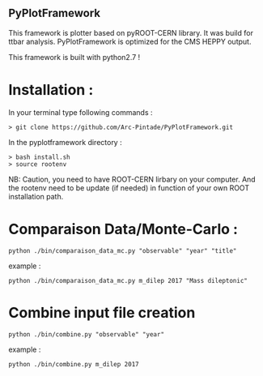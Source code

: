 
##   PyPlotFramework

This framework is plotter based on pyROOT-CERN library. It was build for ttbar analysis.
PyPlotFramework is optimized for the CMS HEPPY output.

This framework is built with python2.7 !

# Installation :

In your terminal type following commands : 

    > git clone https://github.com/Arc-Pintade/PyPlotFramework.git

In the pyplotframework directory :

    > bash install.sh
    > source rootenv

NB: Caution, you need to have ROOT-CERN lirbary on your computer. And the rootenv 
need to be update (if needed) in function of your own ROOT installation path.




# Comparaison Data/Monte-Carlo : 

    python ./bin/comparaison_data_mc.py "observable" "year" "title"

example : 

    python ./bin/comparaison_data_mc.py m_dilep 2017 "Mass dileptonic"

# Combine input file creation 

    python ./bin/combine.py "observable" "year" 

example :

    python ./bin/combine.py m_dilep 2017 

